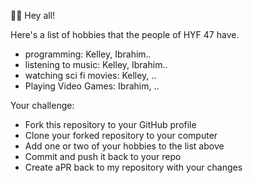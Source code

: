 🙋‍♂️ Hey all!

Here's a list of hobbies that the people of HYF 47 have.

- programming: Kelley, Ibrahim..
- listening to music: Kelley, Ibrahim..
- watching sci fi movies: Kelley, ..
- Playing Video Games: Ibrahim, ..

Your challenge:

- Fork this repository to your GitHub profile
- Clone your forked repository to your computer
- Add one or two of your hobbies to the list above
- Commit and push it back to your repo
- Create aPR back to my repository with your changes
